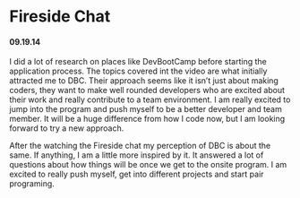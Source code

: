 # Fireside Chat
#### 09.19.14

I did a lot of research on places like DevBootCamp before starting the application process. The topics covered int the video are what initially attracted me to DBC. Their approach seems like it isn’t just about making coders, they want to make well rounded developers who are excited about their work and really contribute to a team environment. I am really excited to jump into the program and push myself to be a better developer and team member. It will be a huge difference from how I code now, but I am looking forward to try a new approach.


After the watching the Fireside chat my perception of DBC is about the same. If anything, I am a little more inspired by it. It answered a lot of questions about how things will be once we get to the onsite program. I am excited to really push myself, get into different projects and start pair programing.